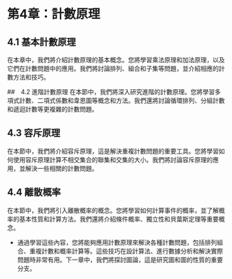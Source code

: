 第4章：計數原理
=============
## 4.1 基本計數原理
在本章中，我們將介紹計數原理的基本概念。您將學習乘法原理和加法原理，以及它們在計數問題中的應用。我們將討論排列、組合和子集等問題，並介紹相應的計數方法和技巧。

##　4.2 進階計數原理
在本節中，我們將深入研究進階的計數原理。您將學習多項式計數、二項式係數和韋恩圖等概念和方法。我們還將討論循環排列、分組計數和遞迴計數等更複雜的計數問題。

## 4.3 容斥原理
在本節中，我們將介紹容斥原理，這是解決重複計數問題的重要工具。您將學習如何使用容斥原理計算不相交集合的聯集和交集的大小。我們將討論容斥原理的應用，並解決一些相關的計數問題。

## 4.4 離散概率
在本節中，我們將引入離散概率的概念。您將學習如何計算事件的概率，並了解概率的基本性質和計算方法。我們還將介紹條件概率、獨立性和貝葉斯定理等重要概念。

* 通過學習這些內容，您將能夠應用計數原理來解決各種計數問題，包括排列組合、重複計數和概率計算等。這些技巧在設計算法、進行數據分析和解決實際問題時非常有用。下一章中，我們將探討圖論，這是研究圖和圖的性質的重要分支。
